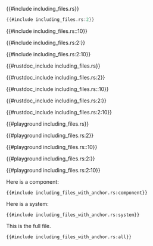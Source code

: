 {{#include including_files.rs}}

```rust
{{#include including_files.rs:2}}
```

{{#include including_files.rs::10}}

{{#include including_files.rs:2:}}

{{#include including_files.rs:2:10}}

{{#rustdoc_include including_files.rs}}

{{#rustdoc_include including_files.rs:2}}

{{#rustdoc_include including_files.rs::10}}

{{#rustdoc_include including_files.rs:2:}}

{{#rustdoc_include including_files.rs:2:10}}

{{#playground including_files.rs}}

{{#playground including_files.rs:2}}

{{#playground including_files.rs::10}}

{{#playground including_files.rs:2:}}

{{#playground including_files.rs:2:10}}

Here is a component:
```rust,no_run,noplayground
{{#include including_files_with_anchor.rs:component}}
```

Here is a system:
```rust,no_run,noplayground
{{#include including_files_with_anchor.rs:system}}
```

This is the full file.
```rust,no_run,noplayground
{{#include including_files_with_anchor.rs:all}}
```
